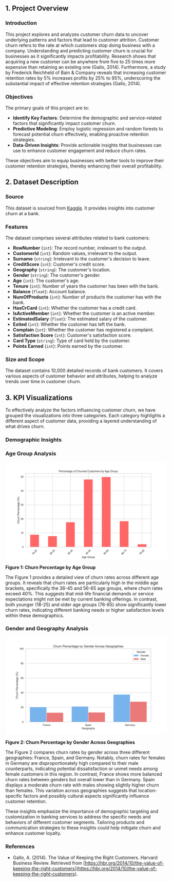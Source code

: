 ## 1. Project Overview

### Introduction

This project explores and analyzes customer churn data to uncover underlying patterns and factors that lead to customer attrition. Customer churn refers to the rate at which customers stop doing business with a company. Understanding and predicting customer churn is crucial for businesses as it significantly impacts profitability. Research shows that acquiring a new customer can be anywhere from five to 25 times more expensive than retaining an existing one (Gallo, 2014). Furthermore, a study by Frederick Reichheld of Bain & Company reveals that increasing customer retention rates by 5% increases profits by 25% to 95%, underscoring the substantial impact of effective retention strategies (Gallo, 2014).

### Objectives

The primary goals of this project are to:

- **Identify Key Factors**: Determine the demographic and service-related factors that significantly impact customer churn.
- **Predictive Modeling**: Employ logistic regression and random forests to forecast potential churn effectively, enabling proactive retention strategies.
- **Data-Driven Insights**: Provide actionable insights that businesses can use to enhance customer engagement and reduce churn rates.

These objectives aim to equip businesses with better tools to improve their customer retention strategies, thereby enhancing their overall profitability.

## 2. Dataset Description

### Source
This dataset is sourced from [Kaggle](https://www.kaggle.com/datasets/radheshyamkollipara/bank-customer-churn). It provides insights into customer churn at a bank.

### Features
The dataset comprises several attributes related to bank customers:
- **RowNumber** (`int`): The record number, irrelevant to the output.
- **CustomerId** (`int`): Random values, irrelevant to the output.
- **Surname** (`string`): Irrelevant to the customer's decision to leave.
- **CreditScore** (`int`): Customer's credit score.
- **Geography** (`string`): The customer's location.
- **Gender** (`string`): The customer's gender.
- **Age** (`int`): The customer's age.
- **Tenure** (`int`): Number of years the customer has been with the bank.
- **Balance** (`float`): Account balance.
- **NumOfProducts** (`int`): Number of products the customer has with the bank.
- **HasCrCard** (`int`): Whether the customer has a credit card.
- **IsActiveMember** (`int`): Whether the customer is an active member.
- **EstimatedSalary** (`float`): The estimated salary of the customer.
- **Exited** (`int`): Whether the customer has left the bank.
- **Complain** (`int`): Whether the customer has registered a complaint.
- **Satisfaction Score** (`int`): Customer's satisfaction score.
- **Card Type** (`string`): Type of card held by the customer.
- **Points Earned** (`int`): Points earned by the customer.

### Size and Scope
The dataset contains 10,000 detailed records of bank customers. It covers various aspects of customer behavior and attributes, helping to analyze trends over time in customer churn.

## 3. KPI Visualizations
To effectively analyze the factors influencing customer churn, we have grouped the visualizations into three categories. Each category highlights a different aspect of customer data, providing a layered understanding of what drives churn.

### Demographic Insights

### Age Group Analysis

<a href="https://raw.githubusercontent.com/fernando850/ChurnRatePredictorBanking/master/Images/age_group_churn.png">
  <img src="https://raw.githubusercontent.com/fernando850/ChurnRatePredictorBanking/master/Images/age_group_churn.png" width="600" alt="Churn Percentage by Age Group">
</a>


**Figure 1: Churn Percentage by Age Group**  

The Figure 1 provides a detailed view of churn rates across different age groups. It reveals that churn rates are particularly high in the middle age brackets, specifically the 36-45 and 56-65 age groups, where churn rates exceed 40%. This suggests that mid-life financial demands or service expectations might not be met by current banking offerings. In contrast, both younger (18-25) and older age groups (76-85) show significantly lower churn rates, indicating different banking needs or higher satisfaction levels within these demographics.

### Gender and Geography Analysis

<a href="https://raw.githubusercontent.com/fernando850/ChurnRatePredictorBanking/master/Images/gender_geography_churn.png">
  <img src="https://raw.githubusercontent.com/fernando850/ChurnRatePredictorBanking/master/Images/gender_geography_churn.png" width="600" alt="Churn Percentage by Gender Across Geographies">
</a>

**Figure 2: Churn Percentage by Gender Across Geographies**


The Figure 2 compares churn rates by gender across three different geographies: France, Spain, and Germany. Notably, churn rates for females in Germany are disproportionately high compared to their male counterparts, indicating potential dissatisfaction or unmet needs among female customers in this region. In contrast, France shows more balanced churn rates between genders but overall lower than in Germany. Spain displays a moderate churn rate with males showing slightly higher churn than females. This variation across geographies suggests that location-specific factors and possibly cultural aspects significantly influence customer retention.

These insights emphasize the importance of demographic targeting and customization in banking services to address the specific needs and behaviors of different customer segments. Tailoring products and communication strategies to these insights could help mitigate churn and enhance customer loyalty.


### References

- Gallo, A. (2014). The Value of Keeping the Right Customers. Harvard Business Review. Retrieved from [https://hbr.org/2014/10/the-value-of-keeping-the-right-customers](https://hbr.org/2014/10/the-value-of-keeping-the-right-customers).

